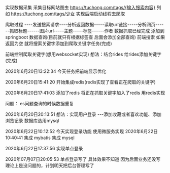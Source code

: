 实现数据采集  采集目标网站图虫
https://tuchong.com/tags/{输入搜索内容}
列如
https://tuchong.com/tags/少女
实现后端启动线程去爬取

爬取过程 ----发送搜索请求----分析返回数据-----读取url链接-----分析网页------抓取标题------图片url-----主题-----标签------作者
数据抓取已经完成
添加到springboot
数据查询(目前就只有根据标签查 后面会添加全部查询)
前端搜索 如果返回为空 就将搜索关键字添加到爬取关键字任务(完成)

前端控制爬取关键字(想用websocket实现)
想法：结合rides 给rides添加关键字(完成)


2020年6月20日13:22:34
今天任务把前端显示优化


2020年6月20日15:41:20
开始集成redis(redis实现了查看正在爬取的关键字)


2020年6月20日17:41:03
添加了redis 将正在抓取关键字加入了redis  用redis实现

问题：
es问题查询的时候数据重复


2020年6月20日20:13:51
想法：实现用户登录 ---添加收藏或者喜欢功能、添加浏览记录  数据库选用mysql

2020年6月22日10:12:52
今天实现登录功能 使用微服务实现
    2020年6月22日10:40:41
    集成 mybatis
    集成 mysql

2020年6月22日17:37:56
    实现单点登录

2020年07月07日20:05:53
单点登录写了 具体效果不知道 因为后面业务还没写 理论上是没问题的，计划明天把后台管理写了